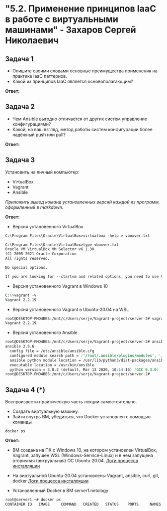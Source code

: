 
# "5.2. Применение принципов IaaC в работе с виртуальными машинами" - Захаров Сергей Николаевич

## Задача 1

- Опишите своими словами основные преимущества применения на практике IaaC паттернов.
- Какой из принципов IaaC является основополагающим?

**Ответ:**

## Задача 2

- Чем Ansible выгодно отличается от других систем управление конфигурациями?
- Какой, на ваш взгляд, метод работы систем конфигурации более надёжный push или pull?

**Ответ:**

## Задача 3

Установить на личный компьютер:

- VirtualBox
- Vagrant
- Ansible

*Приложить вывод команд установленных версий каждой из программ, оформленный в markdown.*

**Ответ:**

- Версия установенного VirtualBox
```md
C:\Program Files\Oracle\VirtualBox>virtualbox -help > vboxver.txt

C:\Program Files\Oracle\VirtualBox>type vboxver.txt
Oracle VM VirtualBox VM Selector v6.1.30
(C) 2005-2021 Oracle Corporation
All rights reserved.

No special options.

If you are looking for --startvm and related options, you need to use VirtualBoxVM.
```

- Версия установенного Vagrant в Windows 10
```md
C:\>vagrant -v
Vagrant 2.2.19
```

- Версия установенного Vagrant в Ubuntu-20.04 на WSL
```md
root@DESKTOP-FMD4BBS:/mnt/c/Users/serje/Vagrant-project/server-2# vagrant --version
Vagrant 2.2.19
```

- Версия установенного Ansible
```md
root@DESKTOP-FMD4BBS:/mnt/c/Users/serje/Vagrant-project/server-2# ansible --version
ansible 2.9.6
  config file = /etc/ansible/ansible.cfg
  configured module search path = ['/root/.ansible/plugins/modules', '/usr/share/ansible/plugins/modules']
  ansible python module location = /usr/lib/python3/dist-packages/ansible
  executable location = /usr/bin/ansible
  python version = 3.8.2 (default, Mar 13 2020, 10:14:16) [GCC 9.3.0]
root@DESKTOP-FMD4BBS:/mnt/c/Users/serje/Vagrant-project/server-2#
```

## Задача 4 (*)

Воспроизвести практическую часть лекции самостоятельно.

- Создать виртуальную машину.
- Зайти внутрь ВМ, убедиться, что Docker установлен с помощью команды
```
docker ps
```
**Ответ:**
- ВМ создана на ПК с Windows 10, на котором установлен VirtualBox, Vagrant, запущен WSL (Windows-Service-Linux) и в нем запущена вторичная (витруальная) ОС Ubuntu-20.04. 
  [Логи процесса инсталляции](https://github.com/zakharovnpa/02-virt-admin-homeworks/blob/main/05-virt-02-iaac/install-wsl2%2Bvagrant/Install.md)
- На виртуальной Ubuntu-20.04 установлены Vagrant, ansible, curl, git, docker
  [Логи процесса инсталляции](https://github.com/zakharovnpa/02-virt-admin-homeworks/blob/main/05-virt-02-iaac/Install-ansible/Install-on-Ubuntu-20-ansible.md)

- Установленный Docker в ВМ server1.netology
```md
root@server1:~# docker ps
CONTAINER ID   IMAGE     COMMAND   CREATED   STATUS    PORTS     NAMES

```
